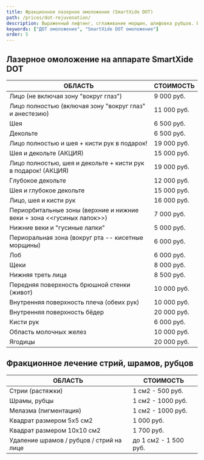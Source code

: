 ```yaml
---
title: Фракционное лазерное омоложение (SmartXide DOT)
path: /prices/dot-rejuvenation/
description: Выраженный лифтинг, сглаживание морщин, шлифовка рубцов. Выравнивает цвет и рельеф кожи.
keywords: ["ДОТ омоложение", "SmartXide DOT омоложение"]
order: 5
---
```


## Лазерное омоложение на аппарате SmartXide DOT

| ОБЛАСТЬ                                                               | СТОИМОСТЬ   |
|-----------------------------------------------------------------------|-------------|
| Лицо (не включая зону "вокруг глаз")                                  | 9 000 руб.  |
| Лицо полностью (включая зону "вокруг глаз" и анестезию)               | 11 000 руб. |
| Шея                                                                   | 6 500 руб.  |
| Декольте                                                              | 6 500 руб.  |
| Лицо полностью и шея + кисти рук в подарок!                           | 19 000 руб. |
| Шея и декольте (АКЦИЯ)                                                | 15 000 руб. |
| Лицо полностью, шея и декольте + кисти рук в подарок! (АКЦИЯ)         | 19 000 руб. |
| Глубокое декольте                                                     | 12 000 руб. |
| Шея и глубокое декольте                                               | 15 000 руб. |
| Лицо, шея и кисти рук                                                 | 16 000 руб. |
| Периорбитальные зоны (верхние и нижние веки + зона <<гусиных лапок>>) | 7 000 руб.  |
| Нижние веки и "гусиные лапки"                                         | 5 000 руб.  |
| Периоральная зона (вокруг рта -- кисетные морщины)                    | 6 000 руб.  |
| Лоб                                                                   | 6 000 руб.  |
| Щеки                                                                  | 8 000 руб.  |
| Нижняя треть лица                                                     | 8 500 руб.  |
| Передняя поверхность брюшной стенки (живот)                           | 10 000 руб. |
| Внутренняя поверхность плеча (обеих рук)                              | 10 000 руб. |
| Внутренняя поверхность бёдер                                          | 20 000 руб. |
| Кисти рук                                                             | 6 000 руб.  |
| Область молочных желез                                                | 10 000 руб. |
| Ягодицы                                                               | 20 000 руб. |


## Фракционное лечение стрий, шрамов, рубцов

| ОБЛАСТЬ                                  | СТОИМОСТЬ             |
|------------------------------------------|-----------------------|
| Стрии (растяжки)                         | 1 см2 - 500 руб.      |
| Шрамы, рубцы                             | 1 см2 - 1000 руб.     |
| Мелазма (пигментация)                    | 1 см2 - 1000 руб.     |
| Квадрат размером 5х5 см2                 | 1 000 руб.            |
| Квадрат размером 10х10 см2               | 1 700 руб.            |
| Удаление шрамов / рубцов / стрий на лице | до 1 см2 - 1 500 руб. |
